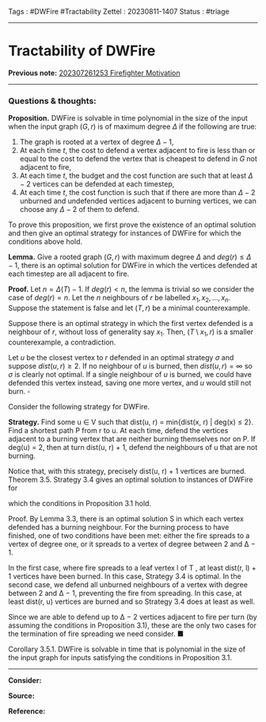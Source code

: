 Tags : #DWFire #Tractability 
Zettel :  20230811-1407
Status : #triage 

-----

# Tractability of DWFire

**Previous note:** [202307261253 Firefighter Motivation](202307261253%20Firefighter%20Motivation.md)

-----

### Questions & thoughts:

**Proposition.** DWFire is solvable in time polynomial in the size of the input when the input graph $(G,r)$ is of maximum degree $\Delta$ if the following are true:
1. The graph is rooted at a vertex of degree $\Delta-1$,
2. At each time $t$, the cost to defend a vertex adjacent to fire is less than or equal to the cost to defend the vertex that is cheapest to defend in $G$ not adjacent to fire,
3. At each time $t$, the budget and the cost function are such that at least $\Delta-2$ vertices can be defended at each timestep,
4. At each time $t$, the cost function is such that if there are more than $\Delta-2$ unburned and undefended vertices adjacent to burning vertices, we can choose any $\Delta-2$ of them to defend.

To prove this proposition, we first prove the existence of an optimal solution and then give an optimal strategy for instances of DWFire for which the conditions above hold.

**Lemma.** Give a rooted graph $(G,r)$ with maximum degree $\Delta$ and $deg(r) \leq \Delta − 1,$ there is an optimal solution for DWFire in which the vertices defended at each timestep are all adjacent to fire.

**Proof.** Let $n=\Delta(T)-1$. If $deg(r)<n$, the lemma is trivial so we consider the case of $deg(r)=n$. Let the $n$ neighbours of $r$ be labelled $x_1, x_2, \dots, x_n$. Suppose the statement is false and let $(T, r)$ be a minimal counterexample.

Suppose there is an optimal strategy in which the first vertex defended is a neighbour of $r$, without loss of generality say $x_1$. Then, $(T\setminus{x_1}, r)$ is a smaller counterexample, a contradiction.

Let $u$ be the closest vertex to $r$ defended in an optimal strategy $\sigma$ and suppose $dist(u, r)\geq 2$. If no neighbour of $u$ is burned, then $dist(u, r)=\infty$ so $\sigma$ is clearly not optimal. If a single neighbour of $u$ is burned, we could have defended this vertex instead, saving one more vertex, and $u$ would still not burn. $\square$

Consider the following strategy for DWFire.

**Strategy.** Find some u ∈ V such that dist(u, r) = min{dist(x, r) | deg(x) ≤ 2}. Find a shortest path P from r to u. At each time, defend the vertices adjacent to a burning vertex that are neither burning themselves nor on P. If deg(u) = 2, then at turn dist(u, r) + 1, defend the neighbours of u that are not burning.

Notice that, with this strategy, precisely dist(u, r) + 1 vertices are burned. Theorem 3.5. Strategy 3.4 gives an optimal solution to instances of DWFire for

which the conditions in Proposition 3.1 hold.

Proof. By Lemma 3.3, there is an optimal solution S in which each vertex defended has a burning neighbour. For the burning process to have finished, one of two conditions have been met: either the fire spreads to a vertex of degree one, or it spreads to a vertex of degree between 2 and ∆ − 1.

In the first case, where fire spreads to a leaf vertex l of T , at least dist(r, l) + 1 vertices have been burned. In this case, Strategy 3.4 is optimal. In the second case, we defend all unburned neighbours of a vertex with degree between 2 and ∆ − 1, preventing the fire from spreading. In this case, at least dist(r, u) vertices are burned and so Strategy 3.4 does at least as well.

Since we are able to defend up to ∆ − 2 vertices adjacent to fire per turn (by assuming the conditions in Proposition 3.1), these are the only two cases for the termination of fire spreading we need consider. ■

Corollary 3.5.1. DWFire is solvable in time that is polynomial in the size of the input graph for inputs satisfying the conditions in Proposition 3.1.

-----
 
**Consider:**


**Source:** 


**Reference:** 
